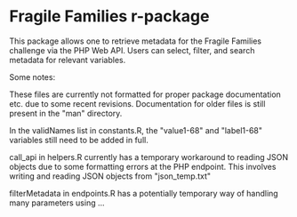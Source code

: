 # Fragile Families r-package

This package allows one to retrieve metadata for the Fragile Families challenge via the PHP Web API.  Users can
select, filter, and search metadata for relevant variables.


Some notes:

These files are currently not formatted for proper package documentation etc. due to some recent revisions. Documentation for older files is still present in the "man" directory.

In the validNames list in constants.R, the "value1-68" and "label1-68" variables still need to be added in full.

call_api in helpers.R currently has a temporary workaround to reading JSON objects due to some formatting errors at the PHP endpoint. This involves writing and reading JSON objects from "json_temp.txt"

filterMetadata in endpoints.R has a potentially temporary way of handling many parameters using ...





